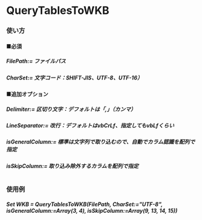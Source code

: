 # QueryTablesToWKB


### 使い方
#### ■必須
##### FilePath:= ファイルパス
##### CharSet:= 文字コード：SHIFT-JIS、UTF-8、UTF-16）
#### ■追加オプション
##### Delimiter:= 区切り文字：デフォルトは「,」（カンマ）
##### LineSeparator:= 改行：デフォルトはvbCrLf、指定してもvbLfくらい
##### isGeneralColumn:= 標準は文字列で取り込むので、自動でカラム認識を配列で指定
##### isSkipColumn:= 取り込み除外するカラムを配列で指定
#
### 使用例
##### Set WKB = QueryTablesToWKB(FilePath, CharSet:="UTF-8", isGeneralColumn:=Array(3, 4), isSkipColumn:=Array(9, 13, 14, 15))
